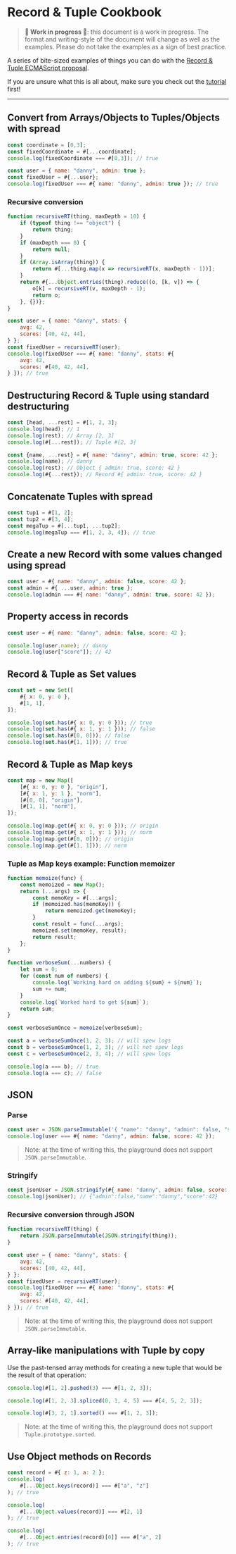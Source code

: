 # Record & Tuple Cookbook

> **🚧 Work in progress 🚧**: this document is a work in progress. The format and writing-style of the document will change as well as the examples. Please do not take the examples as a sign of best practice.

A series of bite-sized examples of things you can do with the [Record & Tuple ECMAScript proposal][rt].

If you are unsure what this is all about, make sure you check out the [tutorial] first!

[rt]: https://github.com/tc39/proposal-record-tuple
[tutorial]: ../tutorial/index.html

---

## Convert from Arrays/Objects to Tuples/Objects with spread

```js
const coordinate = [0,3];
const fixedCoordinate = #[...coordinate];
console.log(fixedCoordinate === #[0,3]); // true
```


```js
const user = { name: "danny", admin: true };
const fixedUser = #{...user};
console.log(fixedUser === #{ name: "danny", admin: true }); // true
```

### Recursive conversion

```js
function recursiveRT(thing, maxDepth = 10) {
    if (typeof thing !== "object") {
        return thing;
    }
    if (maxDepth === 0) {
        return null;
    }
    if (Array.isArray(thing)) {
        return #[...thing.map(x => recursiveRT(x, maxDepth - 1))];
    }
    return #{...Object.entries(thing).reduce((o, [k, v]) => {
        o[k] = recursiveRT(v, maxDepth - 1);
        return o;
    }, {})};
}

const user = { name: "danny", stats: {
    avg: 42,
    scores: [40, 42, 44],
} };
const fixedUser = recursiveRT(user);
console.log(fixedUser === #{ name: "danny", stats: #{
    avg: 42,
    scores: #[40, 42, 44],
} }); // true
```

## Destructuring Record & Tuple using standard destructuring

```js
const [head, ...rest] = #[1, 2, 3];
console.log(head); // 1
console.log(rest); // Array [2, 3]
console.log(#[...rest]); // Tuple #[2, 3]
```

```js
const {name, ...rest} = #{ name: "danny", admin: true, score: 42 };
console.log(name); // danny
console.log(rest); // Object { admin: true, score: 42 }
console.log(#{...rest}); // Record #{ admin: true, score: 42 }
```

## Concatenate Tuples with spread

```js
const tup1 = #[1, 2];
const tup2 = #[3, 4];
const megaTup = #[...tup1, ...tup2];
console.log(megaTup === #[1, 2, 3, 4]); // true
```

## Create a new Record with some values changed using spread

```js
const user = #{ name: "danny", admin: false, score: 42 };
const admin = #{ ...user, admin: true };
console.log(admin === #{ name: "danny", admin: true, score: 42 });
```

## Property access in records

```js
const user = #{ name: "danny", admin: false, score: 42 };

console.log(user.name); // danny
console.log(user["score"]); // 42
```

## Record & Tuple as Set values

```js
const set = new Set([
    #{ x: 0, y: 0 },
    #[1, 1],
]);

console.log(set.has(#{ x: 0, y: 0 })); // true
console.log(set.has(#{ x: 1, y: 1 })); // false
console.log(set.has(#[0, 0])); // false
console.log(set.has(#[1, 1])); // true
```

## Record & Tuple as Map keys

```js
const map = new Map([
    [#{ x: 0, y: 0 }, "origin"],
    [#{ x: 1, y: 1 }, "norm"],
    [#[0, 0], "origin"],
    [#[1, 1], "norm"],
]);

console.log(map.get(#{ x: 0, y: 0 })); // origin
console.log(map.get(#{ x: 1, y: 1 })); // norm
console.log(map.get(#[0, 0])); // origin
console.log(map.get(#[1, 1])); // norm
```

### Tuple as Map keys example: Function memoizer

```js
function memoize(func) {
    const memoized = new Map();
    return (...args) => {
        const memoKey = #[...args];
        if (memoized.has(memoKey)) {
            return memoized.get(memoKey);
        }
        const result = func(...args);
        memoized.set(memoKey, result);
        return result;
    };
}

function verboseSum(...numbers) {
    let sum = 0;
    for (const num of numbers) {
        console.log(`Working hard on adding ${sum} + ${num}`);
        sum += num;
    }
    console.log(`Worked hard to get ${sum}`);
    return sum;
}

const verboseSumOnce = memoize(verboseSum);

const a = verboseSumOnce(1, 2, 3); // will spew logs
const b = verboseSumOnce(1, 2, 3); // will not spew logs
const c = verboseSumOnce(2, 3, 4); // will spew logs

console.log(a === b); // true
console.log(a === c); // false
```

## JSON

### Parse

```js
const user = JSON.parseImmutable('{ "name": "danny", "admin": false, "score": 42 }');
console.log(user === #{ name: "danny", admin: false, score: 42 });
```

> Note: at the time of writing this, the playground does not support `JSON.parseImmutable`.

### Stringify

```js
const jsonUser = JSON.stringify(#{ name: "danny", admin: false, score: 42 });
console.log(jsonUser); // {"admin":false,"name":"danny","score":42}
```

### Recursive conversion through JSON

```js
function recursiveRT(thing) {
    return JSON.parseImmutable(JSON.stringify(thing));
}

const user = { name: "danny", stats: {
    avg: 42,
    scores: [40, 42, 44],
} };
const fixedUser = recursiveRT(user);
console.log(fixedUser === #{ name: "danny", stats: #{
    avg: 42,
    scores: #[40, 42, 44],
} }); // true
```

> Note: at the time of writing this, the playground does not support `JSON.parseImmutable`.

## Array-like manipulations with Tuple by copy

Use the past-tensed array methods for creating a new tuple that would be the result of that operation:

```js
console.log(#[1, 2].pushed(3) === #[1, 2, 3]);
```

```js
console.log(#[1, 2, 3].spliced(0, 1, 4, 5) === #[4, 5, 2, 3]);
```

```js
console.log(#[3, 2, 1].sorted() === #[1, 2, 3]);
```

> Note: at the time of writing this, the playground does not support `Tuple.prototype.sorted`.

## Use Object methods on Records

```js
const record = #{ z: 1, a: 2 };
console.log(
    #[...Object.keys(record)] === #["a", "z"]
); // true

console.log(
    #[...Object.values(record)] === #[2, 1]
); // true

console.log(
    #[...Object.entries(record)[0]] === #["a", 2]
); // true
```
